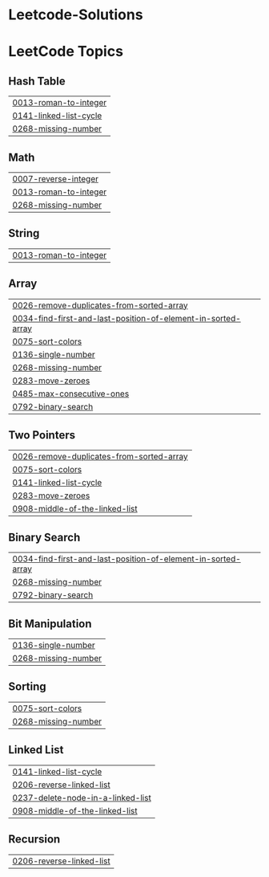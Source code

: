 # Leetcode-Solutions
<!---LeetCode Topics Start-->
# LeetCode Topics
## Hash Table
|  |
| ------- |
| [0013-roman-to-integer](https://github.com/yashysinghal2463/Leetcode-Solutions/tree/master/0013-roman-to-integer) |
| [0141-linked-list-cycle](https://github.com/yashysinghal2463/Leetcode-Solutions/tree/master/0141-linked-list-cycle) |
| [0268-missing-number](https://github.com/yashysinghal2463/Leetcode-Solutions/tree/master/0268-missing-number) |
## Math
|  |
| ------- |
| [0007-reverse-integer](https://github.com/yashysinghal2463/Leetcode-Solutions/tree/master/0007-reverse-integer) |
| [0013-roman-to-integer](https://github.com/yashysinghal2463/Leetcode-Solutions/tree/master/0013-roman-to-integer) |
| [0268-missing-number](https://github.com/yashysinghal2463/Leetcode-Solutions/tree/master/0268-missing-number) |
## String
|  |
| ------- |
| [0013-roman-to-integer](https://github.com/yashysinghal2463/Leetcode-Solutions/tree/master/0013-roman-to-integer) |
## Array
|  |
| ------- |
| [0026-remove-duplicates-from-sorted-array](https://github.com/yashysinghal2463/Leetcode-Solutions/tree/master/0026-remove-duplicates-from-sorted-array) |
| [0034-find-first-and-last-position-of-element-in-sorted-array](https://github.com/yashysinghal2463/Leetcode-Solutions/tree/master/0034-find-first-and-last-position-of-element-in-sorted-array) |
| [0075-sort-colors](https://github.com/yashysinghal2463/Leetcode-Solutions/tree/master/0075-sort-colors) |
| [0136-single-number](https://github.com/yashysinghal2463/Leetcode-Solutions/tree/master/0136-single-number) |
| [0268-missing-number](https://github.com/yashysinghal2463/Leetcode-Solutions/tree/master/0268-missing-number) |
| [0283-move-zeroes](https://github.com/yashysinghal2463/Leetcode-Solutions/tree/master/0283-move-zeroes) |
| [0485-max-consecutive-ones](https://github.com/yashysinghal2463/Leetcode-Solutions/tree/master/0485-max-consecutive-ones) |
| [0792-binary-search](https://github.com/yashysinghal2463/Leetcode-Solutions/tree/master/0792-binary-search) |
## Two Pointers
|  |
| ------- |
| [0026-remove-duplicates-from-sorted-array](https://github.com/yashysinghal2463/Leetcode-Solutions/tree/master/0026-remove-duplicates-from-sorted-array) |
| [0075-sort-colors](https://github.com/yashysinghal2463/Leetcode-Solutions/tree/master/0075-sort-colors) |
| [0141-linked-list-cycle](https://github.com/yashysinghal2463/Leetcode-Solutions/tree/master/0141-linked-list-cycle) |
| [0283-move-zeroes](https://github.com/yashysinghal2463/Leetcode-Solutions/tree/master/0283-move-zeroes) |
| [0908-middle-of-the-linked-list](https://github.com/yashysinghal2463/Leetcode-Solutions/tree/master/0908-middle-of-the-linked-list) |
## Binary Search
|  |
| ------- |
| [0034-find-first-and-last-position-of-element-in-sorted-array](https://github.com/yashysinghal2463/Leetcode-Solutions/tree/master/0034-find-first-and-last-position-of-element-in-sorted-array) |
| [0268-missing-number](https://github.com/yashysinghal2463/Leetcode-Solutions/tree/master/0268-missing-number) |
| [0792-binary-search](https://github.com/yashysinghal2463/Leetcode-Solutions/tree/master/0792-binary-search) |
## Bit Manipulation
|  |
| ------- |
| [0136-single-number](https://github.com/yashysinghal2463/Leetcode-Solutions/tree/master/0136-single-number) |
| [0268-missing-number](https://github.com/yashysinghal2463/Leetcode-Solutions/tree/master/0268-missing-number) |
## Sorting
|  |
| ------- |
| [0075-sort-colors](https://github.com/yashysinghal2463/Leetcode-Solutions/tree/master/0075-sort-colors) |
| [0268-missing-number](https://github.com/yashysinghal2463/Leetcode-Solutions/tree/master/0268-missing-number) |
## Linked List
|  |
| ------- |
| [0141-linked-list-cycle](https://github.com/yashysinghal2463/Leetcode-Solutions/tree/master/0141-linked-list-cycle) |
| [0206-reverse-linked-list](https://github.com/yashysinghal2463/Leetcode-Solutions/tree/master/0206-reverse-linked-list) |
| [0237-delete-node-in-a-linked-list](https://github.com/yashysinghal2463/Leetcode-Solutions/tree/master/0237-delete-node-in-a-linked-list) |
| [0908-middle-of-the-linked-list](https://github.com/yashysinghal2463/Leetcode-Solutions/tree/master/0908-middle-of-the-linked-list) |
## Recursion
|  |
| ------- |
| [0206-reverse-linked-list](https://github.com/yashysinghal2463/Leetcode-Solutions/tree/master/0206-reverse-linked-list) |
<!---LeetCode Topics End-->